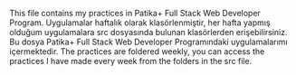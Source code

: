 This file contains my practices in Patika+ Full Stack Web Developer Program. Uygulamalar haftalık olarak klasörlenmiştir, her hafta yapmış olduğum uygulamalara src dosyasında bulunan klasörlerden erişebilirsiniz.
Bu dosya Patika+ Full Stack Web Developer Programındaki uygulamalarımı içermektedir. The practices are foldered weekly, you can access the practices I have made every week from the folders in the src file. 

